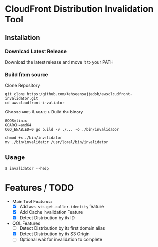 # CloudFront Distribution Invalidation Tool

## Installation

### Download Latest Release

Download the latest release and move it to your PATH

### Build from source

Clone Repository

```
git clone https:/github.com/tehseensajjadsb/awscloudfront-invalidator.git
cd awscloudfront-invaliator
```

Choose `GOOS` & `GOARCH`. Build the binary

```
GOOS=linux
GOARCH=amd64 
CGO_ENABLED=0 go build -v ./... -o ./bin/invalidator
```

```
chmod +x ./bin/invalidator
mv ./bin/invalidator /usr/local/bin/invalidator
```

## Usage

```
$ invalidator --help
```


# Features / TODO

- Main Tool Features:
    - [X] Add `aws sts get-caller-identity` feature
    - [X] Add Cache Invalidation Feature
    - [X] Detect Distribution by its ID
- QOL Features
    - [ ] Detect Distribution by its first domain alias
    - [X] Detect Distribution by its S3 Origin
    - [ ] Optional wait for invalidation to complete
